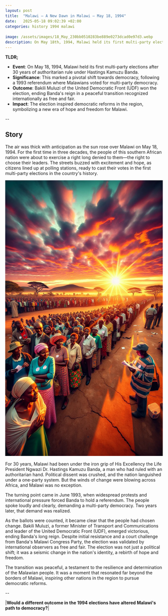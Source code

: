 ```yaml
---
layout: post
title:  "Malawi – A New Dawn in Malawi – May 18, 1994"
date:   2025-05-18 09:02:39 +02:00
categories: history 1994 malawi

image: /assets/images/18_May_230bb0510283be889e0273dcad0e97d3.webp
description: On May 18th, 1994, Malawi held its first multi-party elections, marking a significant transition from a one-party state to a multi-party democracy. This election led to the end of Hastings Banda's 30-year rule and the election of Bakili Muluzi as President.
---
```


**TLDR;**
- **Event**: On May 18, 1994, Malawi held its first multi-party elections after 30 years of authoritarian rule under Hastings Kamuzu Banda.
- **Significance**: This marked a pivotal shift towards democracy, following a 1993 referendum where Malawians voted for multi-party democracy.
- **Outcome**: Bakili Muluzi of the United Democratic Front (UDF) won the election, ending Banda's reign in a peaceful transition recognized internationally as free and fair.
- **Impact**: The election inspired democratic reforms in the region, symbolizing a new era of hope and freedom for Malawi.

--


## Story
The air was thick with anticipation as the sun rose over Malawi on May 18, 1994. For the first time in three decades, the people of this southern African nation were about to exercise a right long denied to them—the right to choose their leaders. The streets buzzed with excitement and hope, as citizens lined up at polling stations, ready to cast their votes in the first multi-party elections in the country's history.

![Image](/assets/images/18_May_230bb0510283be889e0273dcad0e97d3.webp)

For 30 years, Malawi had been under the iron grip of His Excellency the Life President Ngwazi Dr. Hastings Kamuzu Banda, a man who had ruled with an authoritarian hand. Political dissent was crushed, and the nation languished under a one-party system. But the winds of change were blowing across Africa, and Malawi was no exception.

The turning point came in June 1993, when widespread protests and international pressure forced Banda to hold a referendum. The people spoke loudly and clearly, demanding a multi-party democracy. Two years later, that demand was realized.

As the ballots were counted, it became clear that the people had chosen change. Bakili Muluzi, a former Minister of Transport and Communications and leader of the United Democratic Front (UDF), emerged victorious, ending Banda's long reign. Despite initial resistance and a court challenge from Banda's Malawi Congress Party, the election was validated by international observers as free and fair. The election was not just a political shift; it was a seismic change in the nation's identity, a rebirth of hope and freedom.

The transition was peaceful, a testament to the resilience and determination of the Malawian people. It was a moment that resonated far beyond the borders of Malawi, inspiring other nations in the region to pursue democratic reforms.


--

|**Would a different outcome in the 1994 elections have altered Malawi's path to democracy?**|


